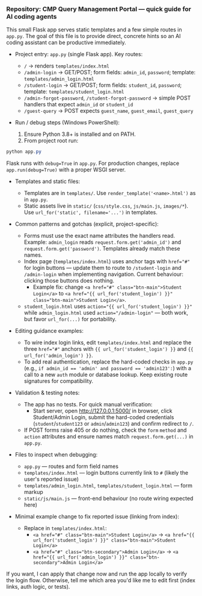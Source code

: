 ### Repository: CMP Query Management Portal — quick guide for AI coding agents

This small Flask app serves static templates and a few simple routes in `app.py`. The goal of this file is to provide direct, concrete hints so an AI coding assistant can be productive immediately.

- Project entry: `app.py` (single Flask app). Key routes:
  - `/` -> renders `templates/index.html`
  - `/admin-login` -> GET/POST; form fields: `admin_id`, `password`; template: `templates/admin_login.html`
  - `/student-login` -> GET/POST; form fields: `student_id`, `password`; template: `templates/student_login.html`
  - `/admin-forgot-password`, `/student-forgot-password` -> simple POST handlers that expect `admin_id` or `student_id`
  - `/guest-query` -> POST expects `guest_name`, `guest_email`, `guest_query`

- Run / debug steps (Windows PowerShell):
  1. Ensure Python 3.8+ is installed and on PATH.
  2. From project root run:

```powershell
python app.py
```

  Flask runs with `debug=True` in `app.py`. For production changes, replace `app.run(debug=True)` with a proper WSGI server.

- Templates and static files:
  - Templates are in `templates/`. Use `render_template('<name>.html')` as in `app.py`.
  - Static assets live in `static/` (`css/style.css`, `js/main.js`, `images/*`). Use `url_for('static', filename='...')` in templates.

- Common patterns and gotchas (explicit, project-specific):
  - Forms must use the exact name attributes the handlers read. Example: `admin_login` reads `request.form.get('admin_id')` and `request.form.get('password')`. Templates already match these names.
  - Index page (`templates/index.html`) uses anchor tags with `href="#"` for login buttons — update them to route to `/student-login` and `/admin-login` when implementing navigation. Current behaviour: clicking those buttons does nothing.
    - Example fix: change `<a href="#" class="btn-main">Student Login</a>` to `<a href="{{ url_for('student_login') }}" class="btn-main">Student Login</a>`.
  - `student_login.html` uses `action="{{ url_for('student_login') }}"` while `admin_login.html` used `action="/admin-login"` — both work, but favor `url_for(...)` for portability.

- Editing guidance examples:
  - To wire index login links, edit `templates/index.html` and replace the three `href="#"` anchors with `{{ url_for('student_login') }}` and `{{ url_for('admin_login') }}`.
  - To add real authentication, replace the hard-coded checks in `app.py` (e.g., `if admin_id == 'admin' and password == 'admin123':`) with a call to a new `auth` module or database lookup. Keep existing route signatures for compatibility.

- Validation & testing notes:
  - The app has no tests. For quick manual verification:
    - Start server, open http://127.0.0.1:5000/ in browser, click Student/Admin Login, submit the hard-coded credentials (`student`/`student123` or `admin`/`admin123`) and confirm redirect to `/`.
  - If POST forms raise 405 or do nothing, check the `form` `method` and `action` attributes and ensure names match `request.form.get(...)` in `app.py`.

- Files to inspect when debugging:
  - `app.py` — routes and form field names
  - `templates/index.html` — login buttons currently link to `#` (likely the user's reported issue)
  - `templates/admin_login.html`, `templates/student_login.html` — form markup
  - `static/js/main.js` — front-end behaviour (no route wiring expected here)

- Minimal example change to fix reported issue (linking from index):
  - Replace in `templates/index.html`:
    - `<a href="#" class="btn-main">Student Login</a>` -> `<a href="{{ url_for('student_login') }}" class="btn-main">Student Login</a>`
    - `<a href="#" class="btn-secondary">Admin Login</a>` -> `<a href="{{ url_for('admin_login') }}" class="btn-secondary">Admin Login</a>`

If you want, I can apply that change now and run the app locally to verify the login flow. Otherwise, tell me which area you'd like me to edit first (index links, auth logic, or tests).
